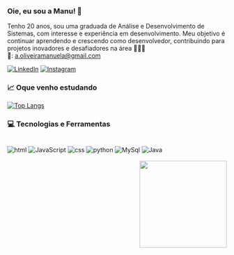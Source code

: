 ### Oie, eu sou a Manu! 🐇

Tenho 20 anos, sou uma graduada de Análise e Desenvolvimento de Sistemas, com interesse e experiência em desenvolvimento. Meu objetivo é continuar aprendendo e crescendo como desenvolvedor, contribuindo para projetos inovadores e desafiadores na área 👩🏻‍💻<br>
📧: a.oliveiramanuela@gmail.com

[![LinkedIn](https://img.shields.io/badge/LinkedIn-0077B5?style=for-the-badge&logo=linkedin&logoColor=white)](www.linkedin.com/in/manuela-alzira-oliveira)
[![Instagram](https://img.shields.io/badge/Instagram-E4405F?style=for-the-badge&logo=instagram&logoColor=white)](https://www.instagram.com/olvrmanuela/)


### 📈 Oque venho estudando
[![Top Langs](https://github-readme-stats.vercel.app/api/top-langs/?username=olvrmanuela&layout=compact)](https://github.com/olvrmanuela/github-readme-stats)


### 💻 Tecnologias e Ferramentas
<div style="display: inline_block"><br>
  <img align="center" alt="html" src="https://img.shields.io/badge/HTML-239120?style=for-the-badge&logo=html5&logoColor=white" />
  <img align="center" alt="JavaScript" src="https://img.shields.io/badge/JavaScript-323330?style=for-the-badge&logo=javascript&logoColor=F7DF1E" />
  <img align="center" alt="css" src="https://img.shields.io/badge/CSS-239120?&style=for-the-badge&logo=css3&logoColor=white" />
  <img align="center" alt="python" src="https://img.shields.io/badge/Python-14354C?style=for-the-badge&logo=python&logoColor=white" />
  <img align="center" alt="MySql" src="https://img.shields.io/badge/MySQL-00000F?style=for-the-badge&logo=mysql&logoColor=white" />
    <img align="center" alt="Java" src="https://img.shields.io/badge/Java-ED8B00?style=for-the-badge&logo=openjdk&logoColor=white" />
  <div style="display: inline_block"><br>
  <img align="right" width="200" heigth"200" src="https://media.giphy.com/media/vyHxl9Mpeq3Di/giphy.gif" />
</div>
 </div><br>
 
